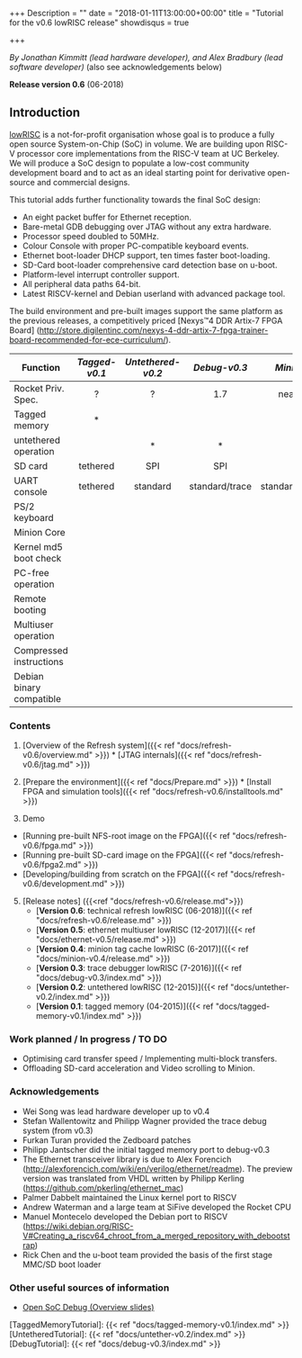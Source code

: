 +++
Description = ""
date = "2018-01-11T13:00:00+00:00"
title = "Tutorial for the v0.6 lowRISC release"
showdisqus = true

+++

_By Jonathan Kimmitt (lead hardware developer), and Alex Bradbury (lead software developer)_ (also see acknowledgements below)

**Release version 0.6** (06-2018)

## Introduction

[lowRISC][lowRISC] is a not-for-profit organisation whose goal is to
produce a fully open source System-on-Chip (SoC) in volume. We are
building upon RISC-V processor core implementations from the RISC-V
team at UC Berkeley. We will produce a SoC design to populate a
low-cost community development board and to act as an ideal starting
point for derivative open-source and commercial designs.

This tutorial adds further functionality towards the final SoC design:

* An eight packet buffer for Ethernet reception.
* Bare-metal GDB debugging over JTAG without any extra hardware.
* Processor speed doubled to 50MHz.
* Colour Console with proper PC-compatible keyboard events.
* Ethernet boot-loader DHCP support, ten times faster boot-loading.
* SD-Card boot-loader comprehensive card detection base on u-boot.
* Platform-level interrupt controller support.
* All peripheral data paths 64-bit.
* Latest RISCV-kernel and Debian userland with advanced package tool.

The build environment and pre-built images support the same platform as the previous releases, a competitively priced
[Nexys™4 DDR Artix-7 FPGA Board]
(http://store.digilentinc.com/nexys-4-ddr-artix-7-fpga-trainer-board-recommended-for-ece-curriculum/).

| Function              | _Tagged-v0.1_  | _Untethered-v0.2_ | _Debug-v0.3_ | _Minion-v0.4_ | _Ethernet-v0.5_ | _Refresh-v0.6_     |
| --------------        | :----------:   | :--------------:  | :----------: | :-----------: | :-------------: | :-------------: |
| Rocket Priv. Spec.    |      ?         |       ?           |      1.7     | nearly 1.91   | nearly 1.91     | 1.10 |
| Tagged memory         |   *            |                   |              | *             | *               |      |
| untethered operation  |                |   *               |      *       | *             | optional        | *    |
| SD card               | tethered       |   SPI             |      SPI     | SD            | SD              | SD   |
| UART console          | tethered       |   standard        |  standard/trace | standard/trace/VGA |standard/VGA | standard/VGA |
| PS/2 keyboard         |                |                   |              | *             | *               | * |
| Minion Core           |                |                   |              | *             |                 |   |
| Kernel md5 boot check |                |                   |              | *             | *               | * |
| PC-free operation     |                |                   |              | *             | *               | * |
| Remote booting        |                |                   |              |               | *               | * |
| Multiuser operation   |                |                   |              |               | *               | * |
| Compressed instructions |               |                  |              |               |                 | * |
| Debian binary compatible |              |                  |              |               |                 | * |

### Contents

  1. [Overview of the Refresh system]({{< ref "docs/refresh-v0.6/overview.md" >}})
    * [JTAG internals]({{< ref "docs/refresh-v0.6/jtag.md" >}})
  2. [Prepare the environment]({{< ref "docs/Prepare.md" >}})
    * [Install FPGA and simulation tools]({{< ref "docs/refresh-v0.6/installtools.md" >}})
 
  4. Demo
   * [Running pre-built NFS-root image on the FPGA]({{< ref "docs/refresh-v0.6/fpga.md" >}})
   * [Running pre-built SD-card image on the FPGA]({{< ref "docs/refresh-v0.6/fpga2.md" >}})
   * [Developing/building from scratch on the FPGA]({{< ref "docs/refresh-v0.6/development.md" >}})
 
  5. [Release notes] ({{<ref "docs/refresh-v0.6/release.md">}})
     * [**Version 0.6**: technical refresh lowRISC (06-2018)]({{< ref "docs/refresh-v0.6/release.md" >}})
     * [**Version 0.5**: ethernet multiuser lowRISC (12-2017)]({{< ref "docs/ethernet-v0.5/release.md" >}})
     * [**Version 0.4**: minion tag cache lowRISC (6-2017)]({{< ref "docs/minion-v0.4/release.md" >}})
     * [**Version 0.3**: trace debugger lowRISC (7-2016)]({{< ref "docs/debug-v0.3/index.md" >}})
     * [**Version 0.2**: untethered lowRISC (12-2015)]({{< ref "docs/untether-v0.2/index.md" >}})
     * [**Version 0.1**: tagged memory (04-2015)]({{< ref "docs/tagged-memory-v0.1/index.md" >}})

### Work planned / In progress / TO DO
* Optimising card transfer speed / Implementing multi-block transfers.
* Offloading SD-card acceleration and Video scrolling to Minion.

### Acknowledgements
* Wei Song was lead hardware developer up to v0.4
* Stefan Wallentowitz and Philipp Wagner provided the trace debug system (from v0.3)
* Furkan Turan provided the Zedboard patches
* Philipp Jantscher did the initial tagged memory port to debug-v0.3
* The Ethernet transceiver library is due to Alex Forencich (http://alexforencich.com/wiki/en/verilog/ethernet/readme). The preview version was translated from VHDL written by Philipp Kerling (https://github.com/pkerling/ethernet_mac)
* Palmer Dabbelt maintained the Linux kernel port to RISCV
* Andrew Waterman and a large team at SiFive developed the Rocket CPU
* Manuel Montecelo developed the Debian port to RISCV (https://wiki.debian.org/RISC-V#Creating_a_riscv64_chroot_from_a_merged_repository_with_debootstrap)
* Rick Chen and the u-boot team provided the basis of the first stage MMC/SD boot loader

### Other useful sources of information

  * [Open SoC Debug (Overview slides)](http://opensocdebug.org/slides/2015-11-12-overview/)

<!-- Links -->

[lowRISC]: http://www.lowrisc.org/
[TaggedMemoryTutorial]: {{< ref "docs/tagged-memory-v0.1/index.md" >}}
[UntetheredTutorial]: {{< ref "docs/untether-v0.2/index.md" >}}
[DebugTutorial]: {{< ref "docs/debug-v0.3/index.md" >}}

